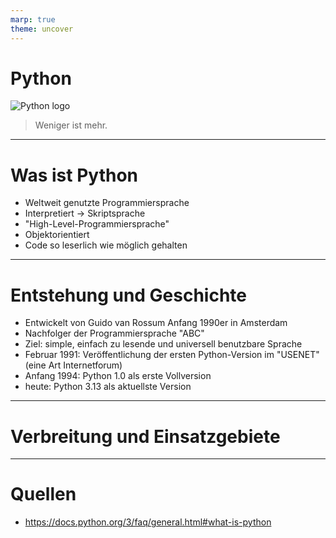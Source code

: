 ```yaml
---
marp: true
theme: uncover
---
```


# Python
![Python logo](https://www.python.org/static/img/python-logo-large.c36dccadd999.png)
> Weniger ist mehr.

---
# Was ist Python
- Weltweit genutzte Programmiersprache
- Interpretiert -> Skriptsprache
- "High-Level-Programmiersprache"
- Objektorientiert
- Code so leserlich wie möglich gehalten

---
# Entstehung und Geschichte
- Entwickelt von Guido van Rossum Anfang 1990er in Amsterdam
- Nachfolger der Programmiersprache "ABC"
- Ziel: simple, einfach zu lesende und universell benutzbare Sprache
- Februar 1991: Veröffentlichung der ersten Python-Version im "USENET" (eine Art Internetforum)
- Anfang 1994: Python 1.0 als erste Vollversion
- heute: Python 3.13 als aktuellste Version

---
# Verbreitung und Einsatzgebiete

---
# Quellen
- https://docs.python.org/3/faq/general.html#what-is-python